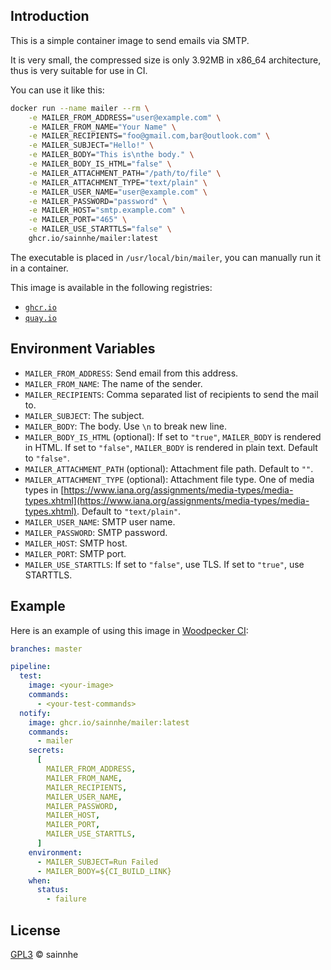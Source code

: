 ## Introduction

This is a simple container image to send emails via SMTP.

It is very small, the compressed size is only 3.92MB in x86_64 architecture, thus is very suitable for use in CI.

You can use it like this:

```bash
docker run --name mailer --rm \
    -e MAILER_FROM_ADDRESS="user@example.com" \
    -e MAILER_FROM_NAME="Your Name" \
    -e MAILER_RECIPIENTS="foo@gmail.com,bar@outlook.com" \
    -e MAILER_SUBJECT="Hello!" \
    -e MAILER_BODY="This is\nthe body." \
    -e MAILER_BODY_IS_HTML="false" \
    -e MAILER_ATTACHMENT_PATH="/path/to/file" \
    -e MAILER_ATTACHMENT_TYPE="text/plain" \
    -e MAILER_USER_NAME="user@example.com" \
    -e MAILER_PASSWORD="password" \
    -e MAILER_HOST="smtp.example.com" \
    -e MAILER_PORT="465" \
    -e MAILER_USE_STARTTLS="false" \
    ghcr.io/sainnhe/mailer:latest
```

The executable is placed in `/usr/local/bin/mailer`, you can manually run it in a container.

This image is available in the following registries:

- [`ghcr.io`](https://github.com/sainnhe/container-mailer/pkgs/container/mailer)
- [`quay.io`](https://quay.io/repository/sainnhe/mailer)

## Environment Variables

- `MAILER_FROM_ADDRESS`: Send email from this address.
- `MAILER_FROM_NAME`: The name of the sender.
- `MAILER_RECIPIENTS`: Comma separated list of recipients to send the mail to.
- `MAILER_SUBJECT`: The subject.
- `MAILER_BODY`: The body. Use `\n` to break new line.
- `MAILER_BODY_IS_HTML` (optional): If set to `"true"`, `MAILER_BODY` is rendered in HTML. If set to `"false"`, `MAILER_BODY` is rendered in plain text. Default to `"false"`.
- `MAILER_ATTACHMENT_PATH` (optional): Attachment file path. Default to `""`.
- `MAILER_ATTACHMENT_TYPE` (optional): Attachment file type. One of media types in [https://www.iana.org/assignments/media-types/media-types.xhtml](https://www.iana.org/assignments/media-types/media-types.xhtml). Default to `"text/plain"`.
- `MAILER_USER_NAME`: SMTP user name.
- `MAILER_PASSWORD`: SMTP password.
- `MAILER_HOST`: SMTP host.
- `MAILER_PORT`: SMTP port.
- `MAILER_USE_STARTTLS`: If set to `"false"`, use TLS. If set to `"true"`, use STARTTLS.

## Example

Here is an example of using this image in [Woodpecker CI](https://woodpecker-ci.org):

```yaml
branches: master

pipeline:
  test:
    image: <your-image>
    commands:
      - <your-test-commands>
  notify:
    image: ghcr.io/sainnhe/mailer:latest
    commands:
      - mailer
    secrets:
      [
        MAILER_FROM_ADDRESS,
        MAILER_FROM_NAME,
        MAILER_RECIPIENTS,
        MAILER_USER_NAME,
        MAILER_PASSWORD,
        MAILER_HOST,
        MAILER_PORT,
        MAILER_USE_STARTTLS,
      ]
    environment:
      - MAILER_SUBJECT=Run Failed
      - MAILER_BODY=${CI_BUILD_LINK}
    when:
      status:
        - failure
```

## License

[GPL3](./LICENSE) © sainnhe
